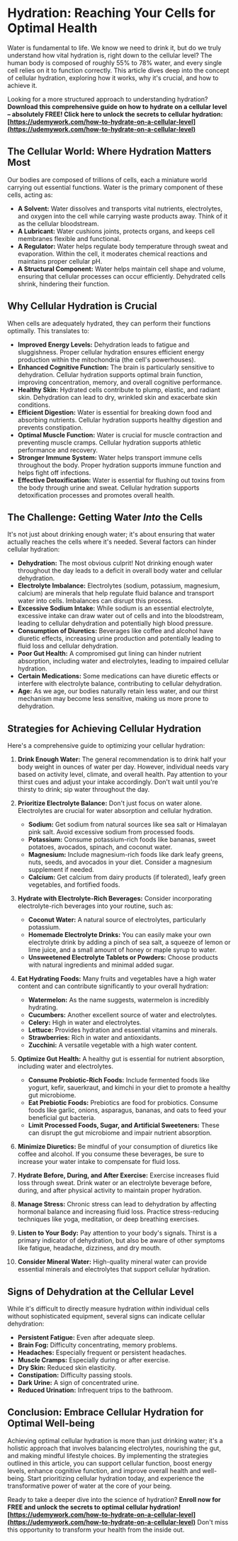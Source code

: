 # Hydration: Reaching Your Cells for Optimal Health

Water is fundamental to life. We know we need to drink it, but do we truly understand how vital hydration is, right down to the cellular level?  The human body is composed of roughly 55% to 78% water, and every single cell relies on it to function correctly.  This article dives deep into the concept of cellular hydration, exploring how it works, why it's crucial, and how to achieve it.

Looking for a more structured approach to understanding hydration? **Download this comprehensive guide on how to hydrate on a cellular level – absolutely FREE!  Click here to unlock the secrets to cellular hydration: [https://udemywork.com/how-to-hydrate-on-a-cellular-level](https://udemywork.com/how-to-hydrate-on-a-cellular-level)**

## The Cellular World: Where Hydration Matters Most

Our bodies are composed of trillions of cells, each a miniature world carrying out essential functions. Water is the primary component of these cells, acting as:

*   **A Solvent:** Water dissolves and transports vital nutrients, electrolytes, and oxygen into the cell while carrying waste products away.  Think of it as the cellular bloodstream.
*   **A Lubricant:** Water cushions joints, protects organs, and keeps cell membranes flexible and functional.
*   **A Regulator:** Water helps regulate body temperature through sweat and evaporation. Within the cell, it moderates chemical reactions and maintains proper cellular pH.
*   **A Structural Component:**  Water helps maintain cell shape and volume, ensuring that cellular processes can occur efficiently. Dehydrated cells shrink, hindering their function.

## Why Cellular Hydration is Crucial

When cells are adequately hydrated, they can perform their functions optimally. This translates to:

*   **Improved Energy Levels:**  Dehydration leads to fatigue and sluggishness.  Proper cellular hydration ensures efficient energy production within the mitochondria (the cell's powerhouses).
*   **Enhanced Cognitive Function:** The brain is particularly sensitive to dehydration. Cellular hydration supports optimal brain function, improving concentration, memory, and overall cognitive performance.
*   **Healthy Skin:** Hydrated cells contribute to plump, elastic, and radiant skin.  Dehydration can lead to dry, wrinkled skin and exacerbate skin conditions.
*   **Efficient Digestion:** Water is essential for breaking down food and absorbing nutrients.  Cellular hydration supports healthy digestion and prevents constipation.
*   **Optimal Muscle Function:** Water is crucial for muscle contraction and preventing muscle cramps.  Cellular hydration supports athletic performance and recovery.
*   **Stronger Immune System:** Water helps transport immune cells throughout the body.  Proper hydration supports immune function and helps fight off infections.
*   **Effective Detoxification:**  Water is essential for flushing out toxins from the body through urine and sweat.  Cellular hydration supports detoxification processes and promotes overall health.

## The Challenge: Getting Water *Into* the Cells

It's not just about drinking enough water; it's about ensuring that water actually reaches the cells where it's needed. Several factors can hinder cellular hydration:

*   **Dehydration:** The most obvious culprit! Not drinking enough water throughout the day leads to a deficit in overall body water and cellular dehydration.
*   **Electrolyte Imbalance:** Electrolytes (sodium, potassium, magnesium, calcium) are minerals that help regulate fluid balance and transport water into cells. Imbalances can disrupt this process.
*   **Excessive Sodium Intake:** While sodium is an essential electrolyte, excessive intake can draw water out of cells and into the bloodstream, leading to cellular dehydration and potentially high blood pressure.
*   **Consumption of Diuretics:** Beverages like coffee and alcohol have diuretic effects, increasing urine production and potentially leading to fluid loss and cellular dehydration.
*   **Poor Gut Health:**  A compromised gut lining can hinder nutrient absorption, including water and electrolytes, leading to impaired cellular hydration.
*   **Certain Medications:** Some medications can have diuretic effects or interfere with electrolyte balance, contributing to cellular dehydration.
*   **Age:** As we age, our bodies naturally retain less water, and our thirst mechanism may become less sensitive, making us more prone to dehydration.

## Strategies for Achieving Cellular Hydration

Here's a comprehensive guide to optimizing your cellular hydration:

1.  **Drink Enough Water:**  The general recommendation is to drink half your body weight in ounces of water per day.  However, individual needs vary based on activity level, climate, and overall health.  Pay attention to your thirst cues and adjust your intake accordingly. Don't wait until you're thirsty to drink; sip water throughout the day.

2.  **Prioritize Electrolyte Balance:**  Don't just focus on water alone.  Electrolytes are crucial for water absorption and cellular hydration.

    *   **Sodium:**  Get sodium from natural sources like sea salt or Himalayan pink salt.  Avoid excessive sodium from processed foods.
    *   **Potassium:** Consume potassium-rich foods like bananas, sweet potatoes, avocados, spinach, and coconut water.
    *   **Magnesium:**  Include magnesium-rich foods like dark leafy greens, nuts, seeds, and avocados in your diet. Consider a magnesium supplement if needed.
    *   **Calcium:** Get calcium from dairy products (if tolerated), leafy green vegetables, and fortified foods.

3.  **Hydrate with Electrolyte-Rich Beverages:**  Consider incorporating electrolyte-rich beverages into your routine, such as:

    *   **Coconut Water:** A natural source of electrolytes, particularly potassium.
    *   **Homemade Electrolyte Drinks:** You can easily make your own electrolyte drink by adding a pinch of sea salt, a squeeze of lemon or lime juice, and a small amount of honey or maple syrup to water.
    *   **Unsweetened Electrolyte Tablets or Powders:**  Choose products with natural ingredients and minimal added sugar.

4.  **Eat Hydrating Foods:**  Many fruits and vegetables have a high water content and can contribute significantly to your overall hydration:

    *   **Watermelon:**  As the name suggests, watermelon is incredibly hydrating.
    *   **Cucumbers:**  Another excellent source of water and electrolytes.
    *   **Celery:** High in water and electrolytes.
    *   **Lettuce:** Provides hydration and essential vitamins and minerals.
    *   **Strawberries:**  Rich in water and antioxidants.
    *   **Zucchini:**  A versatile vegetable with a high water content.

5.  **Optimize Gut Health:**  A healthy gut is essential for nutrient absorption, including water and electrolytes.

    *   **Consume Probiotic-Rich Foods:**  Include fermented foods like yogurt, kefir, sauerkraut, and kimchi in your diet to promote a healthy gut microbiome.
    *   **Eat Prebiotic Foods:** Prebiotics are food for probiotics.  Consume foods like garlic, onions, asparagus, bananas, and oats to feed your beneficial gut bacteria.
    *   **Limit Processed Foods, Sugar, and Artificial Sweeteners:** These can disrupt the gut microbiome and impair nutrient absorption.

6.  **Minimize Diuretics:** Be mindful of your consumption of diuretics like coffee and alcohol. If you consume these beverages, be sure to increase your water intake to compensate for fluid loss.

7.  **Hydrate Before, During, and After Exercise:** Exercise increases fluid loss through sweat.  Drink water or an electrolyte beverage before, during, and after physical activity to maintain proper hydration.

8.  **Manage Stress:**  Chronic stress can lead to dehydration by affecting hormonal balance and increasing fluid loss.  Practice stress-reducing techniques like yoga, meditation, or deep breathing exercises.

9.  **Listen to Your Body:** Pay attention to your body's signals. Thirst is a primary indicator of dehydration, but also be aware of other symptoms like fatigue, headache, dizziness, and dry mouth.

10. **Consider Mineral Water:** High-quality mineral water can provide essential minerals and electrolytes that support cellular hydration.

## Signs of Dehydration at the Cellular Level

While it's difficult to directly measure hydration *within* individual cells without sophisticated equipment, several signs can indicate cellular dehydration:

*   **Persistent Fatigue:** Even after adequate sleep.
*   **Brain Fog:** Difficulty concentrating, memory problems.
*   **Headaches:** Especially frequent or persistent headaches.
*   **Muscle Cramps:** Especially during or after exercise.
*   **Dry Skin:** Reduced skin elasticity.
*   **Constipation:** Difficulty passing stools.
*   **Dark Urine:**  A sign of concentrated urine.
*   **Reduced Urination:**  Infrequent trips to the bathroom.

## Conclusion: Embrace Cellular Hydration for Optimal Well-being

Achieving optimal cellular hydration is more than just drinking water; it's a holistic approach that involves balancing electrolytes, nourishing the gut, and making mindful lifestyle choices. By implementing the strategies outlined in this article, you can support cellular function, boost energy levels, enhance cognitive function, and improve overall health and well-being.  Start prioritizing cellular hydration today, and experience the transformative power of water at the core of your being.

Ready to take a deeper dive into the science of hydration? **Enroll now for FREE and unlock the secrets to optimal cellular hydration! [https://udemywork.com/how-to-hydrate-on-a-cellular-level](https://udemywork.com/how-to-hydrate-on-a-cellular-level)** Don't miss this opportunity to transform your health from the inside out.
